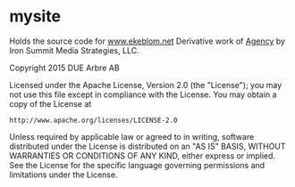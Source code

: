 # mysite
Holds the source code for www.ekeblom.net
Derivative work of  [Agency](http://startbootstrap.com/template-overviews/agency/)
by Iron Summit Media Strategies, LLC.

Copyright 2015 DUE Arbre AB

Licensed under the Apache License, Version 2.0 (the "License");
you may not use this file except in compliance with the License.
You may obtain a copy of the License at

    http://www.apache.org/licenses/LICENSE-2.0

Unless required by applicable law or agreed to in writing, software
distributed under the License is distributed on an "AS IS" BASIS,
WITHOUT WARRANTIES OR CONDITIONS OF ANY KIND, either express or implied.
See the License for the specific language governing permissions and
limitations under the License.
